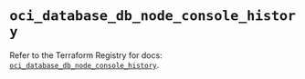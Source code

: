 # `oci_database_db_node_console_history`

Refer to the Terraform Registry for docs: [`oci_database_db_node_console_history`](https://registry.terraform.io/providers/oracle/oci/6.18.0/docs/resources/database_db_node_console_history).
